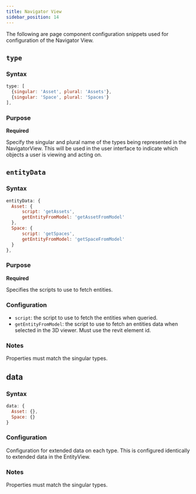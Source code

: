 ```yaml
---
title: Navigator View
sidebar_position: 14
---
```


The following are page component configuration snippets used for configuration of the Navigator View.

## `type`

### Syntax

```jsx
type: [
  {singular: 'Asset', plural: 'Assets'},
  {singular: 'Space', plural: 'Spaces'}
],
```

### Purpose

**Required**

Specify the singular and plural name of the types being represented in the NavigatorView. This will be used in the user interface to indicate which objects a user is viewing and acting on.

## `entityData`

### Syntax

```jsx
entityData: {
  Asset: {
	  script: 'getAssets',
	  getEntityFromModel: 'getAssetFromModel'
  },
  Space: {
	  script: 'getSpaces',
	  getEntityFromModel: 'getSpaceFromModel'
  }
},
```

### Purpose

**Required**

Specifies the scripts to use to fetch entities.

### Configuration

- `script`: the script to use to fetch the entities when queried.
- `getEntityFromModel`: the script to use to fetch an entities data when selected in the 3D viewer. Must use the revit element id.

### Notes

Properties must match the singular types.

## data

### Syntax

```jsx
data: {
  Asset: {},
  Space: {}
}
```

### Configuration

Configuration for extended data on each type. This is configured identically to extended data in the EntityView.

### Notes

Properties must match the singular types.
